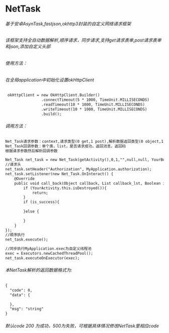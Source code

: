 # NetTask
###### 基于安卓AsynTask,fastjson,okhttp3封装的自定义网络请求框架
###### 该框架支持全自动数据解析,顺序请求，同步请求,支持get请求表单,post请求表单和json,添加自定义头部
###### 使用方法：
###### 在全局application中初始化设置okHttpClient
```html
 okHttpClient = new OkHttpClient.Builder()
                .connectTimeout(5 * 1000, TimeUnit.MILLISECONDS)
                .readTimeout(10 * 1000, TimeUnit.MILLISECONDS)
                .writeTimeout(10 * 1000, TimeUnit.MILLISECONDS)
                .build();
```
###### 调用方法：
```html
Net_Task请求参数：context,请求类型(0 get,1 post),解析数据返回类型(0 object,1 list),请求参数hashmap,请求参数json,解析的bean class,是否需要解析
Net_Task回调参数：单个类，list，是否请求成功，返回消息，返回码
根据请求参数然后解析回调参数

Net_Task net_task = new Net_Task(getActivity(),0,1,"",null,null, YourBean.class,true);
//请求头
net_task.setHeader("Authorization", MyApplication.authorization);
net_task.setListener(new Net_Task.OnInteract() {
    @Override
    public void call_back(Object callback, List callback_lst, Boolean is_success, String msg,String code) {
        if (YourActivity.this.isDestroyed()){
            return;
        }
        if (is_success){
          
        }else {
         
        }
    }
});
//顺序执行
net_task.execute();

//同步执行MyApplication.exec为自定义线程池
exec = Executors.newCachedThreadPool();
net_task.executeOnExecutor(exec);
```

###### 本NetTask解析的返回数据格式为:
```html
{
  "code": 0,
  "data": {
   
  },
  "msg": "string"
}
```
###### 默认code 200 为成功，500为失败，可根据具体情况修改NetTask里相应code
